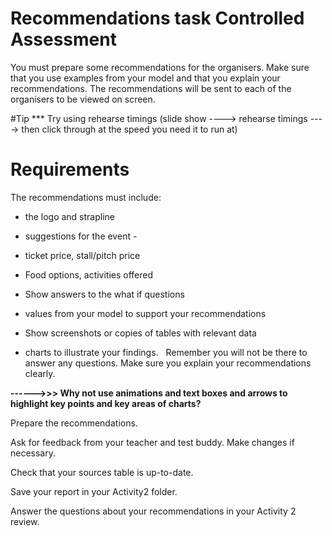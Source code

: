 # Recommendations task Controlled Assessment #

You must prepare some recommendations for the organisers. Make sure that you use examples from your model and that you explain your recommendations.
The recommendations will be sent to each of the organisers to be viewed on screen. 

#Tip
*** Try using rehearse timings (slide show ----> rehearse timings ----> then click through at the speed you need it to run at)

# Requirements
The recommendations must include:

* the logo and strapline

* suggestions for the event - 

* ticket price, stall/pitch price

* 	Food options, activities offered

* 	Show answers to the what if questions

* values from your model to support your recommendations

* 	Show screenshots or copies of tables with relevant data

* charts to illustrate your findings.
 
Remember you will not be there to answer any questions. Make sure you explain your recommendations clearly.  

**------>>> Why not use animations and text boxes and arrows to highlight key points and key areas of charts?**

Prepare the recommendations.

Ask for feedback from your teacher and test buddy. Make changes if necessary.

Check that your sources table is up-to-date.

Save your report in your Activity2 folder.

Answer the questions about your recommendations in your Activity 2 review.

